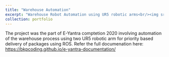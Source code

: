 ```yaml
---
title: "Warehouse Automation"
excerpt: "Warehouse Robot Automation using UR5 robotic arms<br/><img src='/images/500x300.png'>"
collection: portfolio
---
```


The project was the part of E-Yantra comptetion 2020 involving automation of the warehouse process using two UR5 robotic arm for priority based delivery of packages using ROS. Refer the full documenation here: https://bkpcoding.github.io/e-yantra-documentation/
